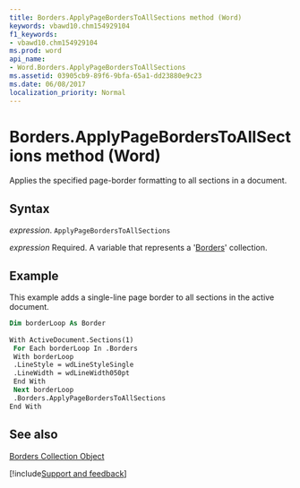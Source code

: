 ```yaml
---
title: Borders.ApplyPageBordersToAllSections method (Word)
keywords: vbawd10.chm154929104
f1_keywords:
- vbawd10.chm154929104
ms.prod: word
api_name:
- Word.Borders.ApplyPageBordersToAllSections
ms.assetid: 03905cb9-89f6-9bfa-65a1-dd23880e9c23
ms.date: 06/08/2017
localization_priority: Normal
---
```



# Borders.ApplyPageBordersToAllSections method (Word)

Applies the specified page-border formatting to all sections in a document.


## Syntax

_expression_. `ApplyPageBordersToAllSections`

_expression_ Required. A variable that represents a '[Borders](Word.borders.md)' collection.


## Example

This example adds a single-line page border to all sections in the active document.


```vb
Dim borderLoop As Border 
 
With ActiveDocument.Sections(1) 
 For Each borderLoop In .Borders 
 With borderLoop 
 .LineStyle = wdLineStyleSingle 
 .LineWidth = wdLineWidth050pt 
 End With 
 Next borderLoop 
 .Borders.ApplyPageBordersToAllSections 
End With
```


## See also


[Borders Collection Object](Word.borders.md)

[!include[Support and feedback](~/includes/feedback-boilerplate.md)]